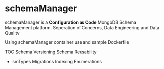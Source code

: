# schemaManager

schemaManager is a **Configuration as Code** MongoDB Schema Management platform. 
Seperation of Concerns, Data Engineering and Data Quality

Using schemaManager container use and sample Dockerfile

TOC
Schema Versioning
Schema Reusability
- smTypes
Migrations
Indexing
Enumerations
